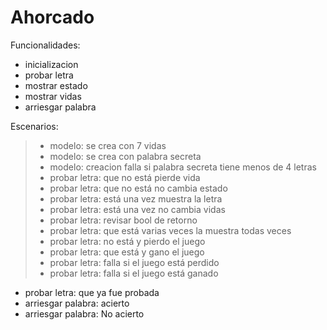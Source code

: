 Ahorcado
========

Funcionalidades:
* inicializacion
* probar letra
* mostrar estado
* mostrar vidas
* arriesgar palabra

Escenarios:
> * modelo: se crea con 7 vidas
> * modelo: se crea con palabra secreta
> * modelo: creacion falla si palabra secreta tiene menos de 4 letras
> * probar letra: que no está pierde vida
> * probar letra: que no está no cambia estado
> * probar letra: está una vez muestra la letra
> * probar letra: está una vez no cambia vidas
> * probar letra: revisar bool de retorno
> * probar letra: que está varias veces la muestra todas veces
> * probar letra: no está y pierdo el juego
> * probar letra: que está y gano el juego
> * probar letra: falla si el juego está perdido
> * probar letra: falla si el juego está ganado
* probar letra: que ya fue probada
* arriesgar palabra: acierto
* arriesgar palabra: No acierto